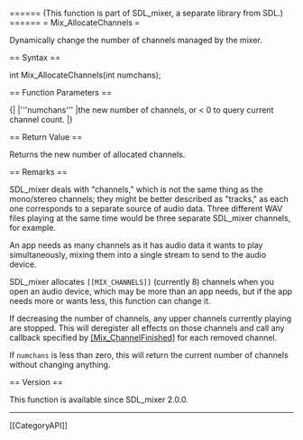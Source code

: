 ====== (This function is part of SDL_mixer, a separate library from SDL.) ======
= Mix_AllocateChannels =

Dynamically change the number of channels managed by the mixer.

== Syntax ==

<syntaxhighlight lang='c'>
int Mix_AllocateChannels(int numchans);
</syntaxhighlight>

== Function Parameters ==

{|
|'''numchans'''
|the new number of channels, or < 0 to query current channel count.
|}

== Return Value ==

Returns the new number of allocated channels.

== Remarks ==

SDL_mixer deals with "channels," which is not the same thing as the
mono/stereo channels; they might be better described as "tracks," as each
one corresponds to a separate source of audio data. Three different WAV
files playing at the same time would be three separate SDL_mixer channels,
for example.

An app needs as many channels as it has audio data it wants to play
simultaneously, mixing them into a single stream to send to the audio
device.

SDL_mixer allocates <code>[[MIX_CHANNELS]]</code> (currently 8) channels
when you open an audio device, which may be more than an app needs, but if
the app needs more or wants less, this function can change it.

If decreasing the number of channels, any upper channels currently playing
are stopped. This will deregister all effects on those channels and call
any callback specified by [[Mix_ChannelFinished]]() for each removed
channel.

If <code>numchans</code> is less than zero, this will return the current
number of channels without changing anything.

== Version ==

This function is available since SDL_mixer 2.0.0.

----
[[CategoryAPI]]


